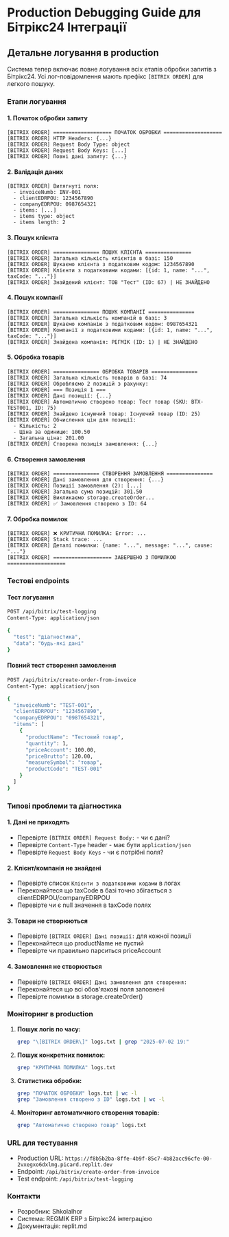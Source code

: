 # Production Debugging Guide для Бітрікс24 Інтеграції

## Детальне логування в production

Система тепер включає повне логування всіх етапів обробки запитів з Бітрікс24. Усі лог-повідомлення мають префікс `[BITRIX ORDER]` для легкого пошуку.

### Етапи логування

#### 1. Початок обробки запиту
```
[BITRIX ORDER] =================== ПОЧАТОК ОБРОБКИ ===================
[BITRIX ORDER] HTTP Headers: {...}
[BITRIX ORDER] Request Body Type: object
[BITRIX ORDER] Request Body Keys: [...]
[BITRIX ORDER] Повні дані запиту: {...}
```

#### 2. Валідація даних
```
[BITRIX ORDER] Витягнуті поля:
  - invoiceNumb: INV-001
  - clientEDRPOU: 1234567890
  - companyEDRPOU: 0987654321
  - items: [...]
  - items type: object
  - items length: 2
```

#### 3. Пошук клієнта
```
[BITRIX ORDER] =============== ПОШУК КЛІЄНТА ===============
[BITRIX ORDER] Загальна кількість клієнтів в базі: 150
[BITRIX ORDER] Шукаємо клієнта з податковим кодом: 1234567890
[BITRIX ORDER] Клієнти з податковими кодами: [{id: 1, name: "...", taxCode: "..."}]
[BITRIX ORDER] Знайдений клієнт: ТОВ "Тест" (ID: 67) | НЕ ЗНАЙДЕНО
```

#### 4. Пошук компанії
```
[BITRIX ORDER] =============== ПОШУК КОМПАНІЇ ===============
[BITRIX ORDER] Загальна кількість компаній в базі: 3
[BITRIX ORDER] Шукаємо компанію з податковим кодом: 0987654321
[BITRIX ORDER] Компанії з податковими кодами: [{id: 1, name: "...", taxCode: "..."}]
[BITRIX ORDER] Знайдена компанія: РЕГМІК (ID: 1) | НЕ ЗНАЙДЕНО
```

#### 5. Обробка товарів
```
[BITRIX ORDER] =============== ОБРОБКА ТОВАРІВ ===============
[BITRIX ORDER] Загальна кількість товарів в базі: 74
[BITRIX ORDER] Обробляємо 2 позицій з рахунку:
[BITRIX ORDER] === Позиція 1 ===
[BITRIX ORDER] Дані позиції: {...}
[BITRIX ORDER] Автоматично створено товар: Тест товар (SKU: BTX-TEST001, ID: 75)
[BITRIX ORDER] Знайдено існуючий товар: Існуючий товар (ID: 25)
[BITRIX ORDER] Обчислення цін для позиції:
  - Кількість: 2
  - Ціна за одиницю: 100.50
  - Загальна ціна: 201.00
[BITRIX ORDER] Створена позиція замовлення: {...}
```

#### 6. Створення замовлення
```
[BITRIX ORDER] =============== СТВОРЕННЯ ЗАМОВЛЕННЯ ===============
[BITRIX ORDER] Дані замовлення для створення: {...}
[BITRIX ORDER] Позиції замовлення (2): [...]
[BITRIX ORDER] Загальна сума позицій: 301.50
[BITRIX ORDER] Викликаємо storage.createOrder...
[BITRIX ORDER] ✅ Замовлення створено з ID: 64
```

#### 7. Обробка помилок
```
[BITRIX ORDER] ❌ КРИТИЧНА ПОМИЛКА: Error: ...
[BITRIX ORDER] Stack trace: ...
[BITRIX ORDER] Деталі помилки: {name: "...", message: "...", cause: "..."}
[BITRIX ORDER] =================== ЗАВЕРШЕНО З ПОМИЛКОЮ ===================
```

### Тестові endpoints

#### Тест логування
```bash
POST /api/bitrix/test-logging
Content-Type: application/json

{
  "test": "діагностика",
  "data": "будь-які дані"
}
```

#### Повний тест створення замовлення
```bash
POST /api/bitrix/create-order-from-invoice
Content-Type: application/json

{
  "invoiceNumb": "TEST-001",
  "clientEDRPOU": "1234567890",
  "companyEDRPOU": "0987654321",
  "items": [
    {
      "productName": "Тестовий товар",
      "quantity": 1,
      "priceAccount": 100.00,
      "priceBrutto": 120.00,
      "measureSymbol": "товар",
      "productCode": "TEST-001"
    }
  ]
}
```

### Типові проблеми та діагностика

#### 1. Дані не приходять
- Перевірте `[BITRIX ORDER] Request Body:` - чи є дані?
- Перевірте `Content-Type` header - має бути `application/json`
- Перевірте `Request Body Keys` - чи є потрібні поля?

#### 2. Клієнт/компанія не знайдені
- Перевірте список `Клієнти з податковими кодами` в логах
- Переконайтеся що taxCode в базі точно збігається з clientEDRPOU/companyEDRPOU
- Перевірте чи є null значення в taxCode полях

#### 3. Товари не створюються
- Перевірте `[BITRIX ORDER] Дані позиції:` для кожної позиції
- Переконайтеся що productName не пустий
- Перевірте чи правильно парситься priceAccount

#### 4. Замовлення не створюється
- Перевірте `[BITRIX ORDER] Дані замовлення для створення:`
- Переконайтеся що всі обов'язкові поля заповнені
- Перевірте помилки в storage.createOrder()

### Моніторинг в production

1. **Пошук логів по часу:**
   ```bash
   grep "\[BITRIX ORDER\]" logs.txt | grep "2025-07-02 19:"
   ```

2. **Пошук конкретних помилок:**
   ```bash
   grep "КРИТИЧНА ПОМИЛКА" logs.txt
   ```

3. **Статистика обробки:**
   ```bash
   grep "ПОЧАТОК ОБРОБКИ" logs.txt | wc -l
   grep "Замовлення створено з ID" logs.txt | wc -l
   ```

4. **Моніторинг автоматичного створення товарів:**
   ```bash
   grep "Автоматично створено товар" logs.txt
   ```

### URL для тестування

- Production URL: `https://f8b5b2ba-8ffe-4b9f-85c7-4b82acc96cfe-00-2vxegxo6dxlmg.picard.replit.dev`
- Endpoint: `/api/bitrix/create-order-from-invoice`
- Test endpoint: `/api/bitrix/test-logging`

### Контакти

- Розробник: ShkolaIhor
- Система: REGMIK ERP з Бітрікс24 інтеграцією
- Документація: replit.md